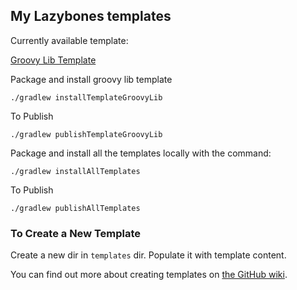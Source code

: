 My Lazybones templates
----------------------

Currently available template:

[Groovy Lib Template](/templates/groovy-lib/README.md)


Package and install groovy lib template

    ./gradlew installTemplateGroovyLib

To Publish

    ./gradlew publishTemplateGroovyLib


Package and install all the templates locally with the command:

    ./gradlew installAllTemplates

To Publish

    ./gradlew publishAllTemplates


### To Create a New Template

Create a new dir in `templates` dir. Populate it with template content.


You can find out more about creating templates on [the GitHub wiki][1].

[1]: https://github.com/pledbrook/lazybones/wiki/Template-developers-guide
